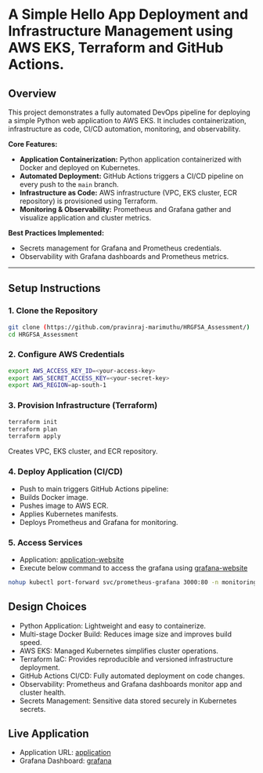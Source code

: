 # A Simple Hello App Deployment and Infrastructure Management using AWS EKS, Terraform and GitHub Actions.

## Overview

This project demonstrates a fully automated DevOps pipeline for deploying a simple Python web application to AWS EKS. It includes containerization, infrastructure as code, CI/CD automation, monitoring, and observability.

**Core Features:**

- **Application Containerization:** Python application containerized with Docker and deployed on Kubernetes.
- **Automated Deployment:** GitHub Actions triggers a CI/CD pipeline on every push to the `main` branch.
- **Infrastructure as Code:** AWS infrastructure (VPC, EKS cluster, ECR repository) is provisioned using Terraform.
- **Monitoring & Observability:** Prometheus and Grafana gather and visualize application and cluster metrics.

**Best Practices Implemented:**

- Secrets management for Grafana and Prometheus credentials.
- Observability with Grafana dashboards and Prometheus metrics.

---

## Setup Instructions

### 1. Clone the Repository

```bash
git clone (https://github.com/pravinraj-marimuthu/HRGFSA_Assessment/)
cd HRGFSA_Assessment
```

### 2. Configure AWS Credentials

```bash
export AWS_ACCESS_KEY_ID=<your-access-key>
export AWS_SECRET_ACCESS_KEY=<your-secret-key>
export AWS_REGION=ap-south-1
```

### 3. Provision Infrastructure (Terraform)

```bash
terraform init
terraform plan
terraform apply
```
Creates VPC, EKS cluster, and ECR repository.

### 4. Deploy Application (CI/CD)

- Push to main triggers GitHub Actions pipeline:
- Builds Docker image.
- Pushes image to AWS ECR.
- Applies Kubernetes manifests.
- Deploys Prometheus and Grafana for monitoring.

### 5. Access Services

- Application: [application-website](http://acaa9573b09c141d3a0b6041b5e68b90-946784810.ap-south-1.elb.amazonaws.com/)
- Execute below command to access the grafana using [grafana-website](http://localhost:3000/)
```bash
nohup kubectl port-forward svc/prometheus-grafana 3000:80 -n monitoring > /tmp/grafana.log 2>&1 &
```

## Design Choices

- Python Application: Lightweight and easy to containerize.
- Multi-stage Docker Build: Reduces image size and improves build speed.
- AWS EKS: Managed Kubernetes simplifies cluster operations.
- Terraform IaC: Provides reproducible and versioned infrastructure deployment.
- GitHub Actions CI/CD: Fully automated deployment on code changes.
- Observability: Prometheus and Grafana dashboards monitor app and cluster health.
- Secrets Management: Sensitive data stored securely in Kubernetes secrets.

## Live Application

- Application URL: [application](http://acaa9573b09c141d3a0b6041b5e68b90-946784810.ap-south-1.elb.amazonaws.com/)
- Grafana Dashboard: [grafana](http://localhost:3000/)